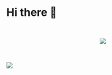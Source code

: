 # Hi there 👋
<br>
<p align="center">
   <img src="https://skillicons.dev/icons?i=bash,c,cs,cpp,css,deno,docker,figma,html,js,linux,nodejs,powershell,py,rust,svg,ts,unity,visualstudio,vscode" />
</p>
<br><br>
<a href="github.com/sklbz" target="_blank">
  <img src="https://github-readme-stats.vercel.app/api?username=sklbz&theme=blue-green&count_private=true&show_icons=true&hide_border=true">
</a>
<!--
- 🔭 I’m currently working on ...
- 👯 I’m looking to collaborate on ...
- 🤔 I’m looking for help with ...
- 💬 Ask me about ...
- 📫 How to reach me: ...
- ⚡ Fun fact: ...
-->
